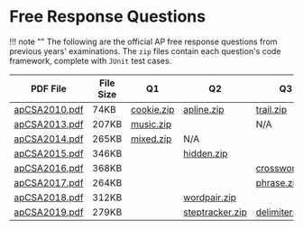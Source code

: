 # Free Response Questions

!!! note ""
    The following are the official AP free response questions from previous
    years' examinations. The `zip` files contain each question's code framework,
    complete with `JUnit` test cases.

PDF File | File Size | Q1 | Q2 | Q3 | Q4
-------- | --------- | -- | -- | -- | --
[apCSA2010.pdf](/csa/pdf/apCSA2010.pdf) |  74KB | [cookie.zip](/csa/zip/cookie.zip) |[apline.zip](/csa/zip/apline.zip) | [trail.zip](/csa/zip/trail.zip) | N/A
[apCSA2013.pdf](/csa/pdf/apCSA2013.pdf) | 207KB | [music.zip](/csa/zip/music.zip)   | | N/A | [sky.zip](/csa/zip/sky.zip)
[apCSA2014.pdf](/csa/pdf/apCSA2014.pdf) | 265KB | [mixed.zip](/csa/zip/mixed.zip)   | N/A |  |
[apCSA2015.pdf](/csa/pdf/apCSA2015.pdf) | 346KB | | [hidden.zip](/csa/zip/hidden.zip) |  |
[apCSA2016.pdf](/csa/pdf/apCSA2016.pdf) | 368KB | | | [crossword.zip](/csa/zip/crossword.zip) | [formatter.zip](/csa/zip/formatter.zip)
[apCSA2017.pdf](/csa/pdf/apCSA2017.pdf) | 264KB | | | [phrase.zip](/csa/zip/phrase.zip) |
[apCSA2018.pdf](/csa/pdf/apCSA2018.pdf) | 312KB | | [wordpair.zip](/csa/zip/pair.zip) | |  [tester.zip](/csa/zip/tester.zip)
[apCSA2019.pdf](/csa/pdf/apCSA2019.pdf) | 279KB | | [steptracker.zip](/csa/zip/steptracker.zip) | [delimiters.zip](/csa/zip/delimiters.zip) | 

